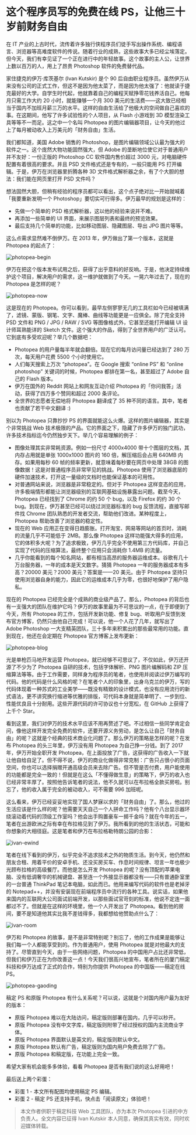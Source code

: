 # 这个程序员写的免费在线 PS，让他三十岁前财务自由

在 IT 产业的上古时代，流传着许多独行侠程序员们徒手写出操作系统、编程语言、浏览器等高难度软件的传说。随着行业的成熟，这些故事大多已经尘埃落定。但今天，我们有幸见证了一个正在进行中的年轻故事。这个故事的主人公，让世界上数以百万的人，用上了昂贵 Photoshop 软件的免费替代品。

家住捷克的伊万·库茨基尔 (Ivan Kutskir) 是个 90 后自由职业程序员。虽然伊万从来没有公司的正式工作，但这不是因为他太菜了，而是因为他太强了：他就读于捷克最好的大学。自学生时代起，他就靠着自己的编程天赋挣零花钱养活自己。他每月只需工作大约 20 小时，就能赚够一个月 300 美元的生活费——这大致已经相当于国内不加班月薪三万的水平。这样的自由生活给了他极大的空间做自己喜欢的事。在这期间，他写了许多试验性的个人项目，从 Flash 小游戏到 3D 模型渲染工具等等不一而足。这之中一个名叫 Photopea 的图片编辑器项目，让今天的他过上了每月被动收入上万美元的「财务自由」生活。

我们都知道，美国 Adobe 销售的 Photoshop，是图片编辑领域公认最为强大的软件之一。这个庞然大物功能固然强大，但 Adobe 的垄断地位使它对于普通用户并不友好：一份正版的 Photoshop CC 软件国内售价超过 3000 元，对电脑硬件配置有着很高的要求。并且 PSD 文件格式还是专有的，一般只能用 PS 打开编辑。于是，伊万在浏览器里折腾各种 3D 文件格式解析器之余，有了个大胆的想法：我们能在网页里打开 PSD 文件吗？

想法固然大胆，但稍有经验的程序员都可以看出，这个点子绝对比一开始就喊着「我要重新发明一个 Photoshop」要切实可行得多。伊万最早的规划是这样的：

* 先做一个简单的 PSD 格式解析器，这以他的经验来说并不难。
* 再添加一些简单的 UI 界面，来展示图层列表和最终的预览效果。
* 最后支持几个简单的功能，比如移动图层、隐藏图层、导出 JPG 图片等等。

这么点需求显然难不倒伊万。在 2013 年，伊万做出了第一个版本，这就是 Photopea 的起点了：

![photopea-begin](./pp/photopea-begin.jpg)

伊万在把这个版本发布试用之后，获得了出乎意料的好反响。于是，他决定持续维护这个项目，解决用户的需求，这一维护就做到了今天。一晃六年过去了，现在的 Photopea 是怎样的呢？

![photopea-now](./pp/photopea-now.png)

这是现在的 Photopea。你可以看到，最早左侧寥寥无几的工具栏如今已经被填满了，滤镜、蒙版、钢笔、文字、魔棒、曲线等功能更是一应俱全。除了完全支持 PSD 文件和 PNG / JPG / RAW / SVG 等图像格式外，它甚至还能打开编辑 UI 设计师耳熟能详的 Sketch 文件。这个强大的作品，得到了全世界用户的广泛认可。它到底有多受欢迎呢？举几个数据吧：

* Photopea 的用户量每半年就会翻倍。现在它的每月访问量已经达到了 280 万次，每天用户花费 5500 个小时使用它。
* 人们每天搜索上万次 “photopea”。在 Google 搜索 “online PS” 和 “online photoshop” 关键词的时候，Photopea 都排在第一名，甚至超过了 Adobe 自己的 Flash 版本。
* 伊万在国外的 Reddit 网站上和网友互动介绍 Photopea 的「你问我答」活动，获得了四万多个赞同和超过 2000 条评论。
* 全世界的志愿者无偿地将 Photopea 翻译成了 35 种不同的语言。其中，笔者也贡献了若干中文翻译 :)

别以为 Photopea 只靠抄抄 PS 的界面就能这么火爆。这样的图片编辑器，其实是个非常挑战 Web 技术极限的产品。它的界面之下，隐藏了许多伊万的独门武功，许多技术指标迄今仍然独步天下。举几个容易理解的例子：

* 图像处理其实非常耗资源。例如一份尺寸 4000x4000 带十个图层的文档，其内存占用就是单张 1000x1000 图片的 160 倍，解压缩后会占用 640MB 内存。如果用每秒 60 帧的频率更新，就意味着每秒要在网页中处理 38GB 的图像数据！这是对普通程序员非常罕见的挑战。Photopea 使用了浏览器底层的硬件加速技术，打开这一量级的文档时也能保证基本的可用性。
* 对普通网站来说，浏览器是非常稳定的。但对于 Photopea 这样变态的应用，许多极端情形都能让浏览器级别的互联网基础设施暴露出问题。截至今天，Photopea 已经找到了 Chrome 的约 50 个 bug，以及 Firefox 的约 30 个 bug。到现在，伊万甚至已经可以绕过浏览器标准的 bug 反馈流程，直接写邮件找 Chrome 团队熟悉的开发者交流，帮助他们改进。某种程度上，Photopea 帮助改善了浏览器的稳定性。
* 现在的 Web 应用正在变得日趋膨胀。打开淘宝、网易等网站的首页时，消耗的流量几乎不可能低于 2MB。那么像 Photopea 这样功能强大得多的应用，它的体积多大呢？为了追求极致，伊万几乎完全不使用第三方代码库，并自己实现了代码的压缩算法，最终整个应用只会消耗你 1.4MB 的流量。
* 几乎你能看到的每个知名网站，都有相当高昂的服务器运维成本。谷歌有几十万台服务器，一年的成本是天文数字。猜猜 Photopea 一年的服务器成本有多高？20000 美元？2000 美元？答案是——20 美元。由于 Photopea 坚持只使用浏览器自身的能力，因此它的运维成本几乎为零，也很好地保护了用户隐私。

现在的 Photopea 已经完全是个成熟的商业级产品了。那么，Photopea 的背后也有一支强大的团队在维护它吗？伊万的故事里最为不可思议的一点，在于即便到了今天，所有 Photopea 的工作，包括开发新功能、修复 bug、听取用户反馈到发布官方博客，仍然只由他自己完成！可以说，他一个人花了几年，就写出了 Adobe Photoshop 一大支精英团队，三十多年来积累出的那些最常用的功能。直到现在，他还在会定期在 Photopea 官方博客上发布更新：

![photopea-blog](./pp/photopea-blog.jpg)

光是单枪匹马地开发运营 Photopea，就已经够不可思议了，不仅如此，伊万还开源了不少为了 Photopea 自研的技术，包括字体解析、PNG 图片编解码和 ZIP 压缩算法等等。由于工作需要，同样身为程序员的笔者，也使用并阅读过伊万编写的代码。他的代码是什么风格的呢？在笔者个人的印象里，出身乌克兰的伊万，写的代码体现着一种苏式的工业美学——既没有精致的设计模式，也没有应用流行的新式语法，更不讲究换行缩进等优雅的排版，可代码本身就是简单明了、一步到位、性能优良且十分耐用。这些开源代码的许可协议也十分宽松，在 GitHub 上获得了上千个 Star。

看到这里，我们对伊万的技术水平应该不用再赘述了吧。不过相信一些同学肯定会问，像他这样开发完全免费的软件，还要开源义务劳动，是怎么让自己「财务自由」的呢？这就是个经典的技术商业化问题了。那么伊万的策略是怎样的呢？在发布 Photopea 的头三年里，伊万没有用 Photopea 为自己挣一分钱。到了 2017 年，伊万开始全职开发 Photopea，在上面投放了广告，这获得的广告收入一下就让他自给自足了。但不得不说，伊万的商业化做得非常克制：广告只占很小的页面空间，你也可以选择捐赠开通高级会员来去除广告。但不管是否付费，用户能使用的功能都是完全一致的！但就是在这么「不懂得做生意」的策略下，伊万的收入也已经非常丰厚了。按照他告诉笔者的说法，他不久就可以在布拉格全款买房啦。别忘了，他的收入属于完全的被动收入，可不需要 996 加班呢。

这么看来，伊万已经妥妥地实现了国人梦寐以求的「财务自由」了。那么，他过的生活应该是什么样的呢？他需要天天自己一个人拼命工作吗？他有个八台显示器环绕滚动着代码的顶级工作室吗？他会出手购置豪车一掷千金吗？就在今年的五一，笔者在出游欧洲之际有幸在布拉格见到了伊万。我所看到的他的生活状态，可能和你想象的大相径庭。这是笔者和伊万在布拉格勒特朗公园的合影：

![ivan-ewind](./pp/ivan-ewind.jpg)

笔者在线下看到的伊万，似乎完全不追求技术之外的物质生活。到今天，他仍然和朋友合租、用着平价的安卓手机、还没买房买车、作息时间规律、坦言一年也极少光顾布拉格的高级餐厅。而他是怎么开发 Photopea 的呢？没有顶配的苹果电脑、没有低调奢华的机械键盘、甚至连一个外接显示器都没有——只有普通卧室里的一台普通 ThinkPad 笔记本电脑，如此而已。他用来编写代码的软件也是老掉牙的 Notepad++，并没有安装现在前端程序员中流行的各种工具。说实话，如果他来国内的互联网大公司面试前端开发，以那些面试官苛刻的标准，他说不定连一面都过不了。但就是在这样的环境里，他一个人开发出了 Photopea。看到他的房间，要不是知道他其实比我不差钱得多，我都想给他赞助点什么了：

![ivan-room](./pp/ivan-room.jpg)

伊万和 Photopea 的故事，是不是非常特别呢？别忘了，他的工作成果是能够让我们每一个人都能享受到的。作为普通用户，使用 Photopea 就是对他最大的支持了。尽管直到今天，由于一些网络问题，Photopea 的中国用户占比还非常低，但我们和伊万正在为你改善这一点！今天我们很高兴地宣布，笔者所在的厦门稿定科技和伊万达成了正式的合作，特别为你提供 Photopea 的中国版——稿定在线 PS。

![photopea-gaoding](./pp/photopea-gaoding.jpg)

稿定 PS 和原版 Photopea 有什么关系呢？可以说，这就是个对国内用户最为友好的版本：

* 原版 Photopea 难以在大陆访问，稿定版则部署在国内，几乎可以秒开。
* 原版 Photopea 没有中文字库，稿定版则附带了经过授权的国内主流商业字体。
* 原版 Photopea 界面默认是英文的，稿定版则默认中文。
* 原版 Photopea 默认有广告，稿定版则为国内用户免费去除了广告。
* 原版 Photopea 和稿定版，在功能上完全一致。

希望大家有机会能多多体验，看看 Photopea 是否有我们说的这么好用吧！

最后送上两个彩蛋：

* 彩蛋 1 - 本文所有配图均使用稿定 PS 编辑。
* 彩蛋 2 - 稿定 PS 还支持手机，快点击「阅读原文」体验吧！

> 本文作者供职于稿定科技 Web 工具团队，亦为本次 Photopea 引进的中方负责人。全文内容已征得 Ivan Kutskir 本人同意，确保其真实有效，同时欢迎媒体转载。
